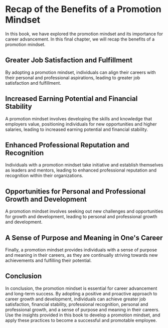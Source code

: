 Recap of the Benefits of a Promotion Mindset
===================================================================

In this book, we have explored the promotion mindset and its importance for career advancement. In this final chapter, we will recap the benefits of a promotion mindset.

Greater Job Satisfaction and Fulfillment
----------------------------------------

By adopting a promotion mindset, individuals can align their careers with their personal and professional aspirations, leading to greater job satisfaction and fulfillment.

Increased Earning Potential and Financial Stability
---------------------------------------------------

A promotion mindset involves developing the skills and knowledge that employers value, positioning individuals for new opportunities and higher salaries, leading to increased earning potential and financial stability.

Enhanced Professional Reputation and Recognition
------------------------------------------------

Individuals with a promotion mindset take initiative and establish themselves as leaders and mentors, leading to enhanced professional reputation and recognition within their organizations.

Opportunities for Personal and Professional Growth and Development
------------------------------------------------------------------

A promotion mindset involves seeking out new challenges and opportunities for growth and development, leading to personal and professional growth and development.

A Sense of Purpose and Meaning in One's Career
----------------------------------------------

Finally, a promotion mindset provides individuals with a sense of purpose and meaning in their careers, as they are continually striving towards new achievements and fulfilling their potential.

Conclusion
----------

In conclusion, the promotion mindset is essential for career advancement and long-term success. By adopting a positive and proactive approach to career growth and development, individuals can achieve greater job satisfaction, financial stability, professional recognition, personal and professional growth, and a sense of purpose and meaning in their careers. Use the insights provided in this book to develop a promotion mindset, and apply these practices to become a successful and promotable employee.
